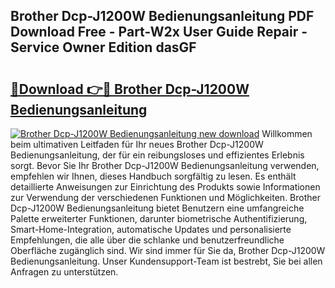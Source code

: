 ## Brother Dcp-J1200W Bedienungsanleitung PDF Download Free - Part-W2x User Guide Repair - Service Owner Edition dasGF

# <h2><a href="http://df4mm1.blite.top/?on=Brother+Dcp-J1200W+Bedienungsanleitung">🔗Download 👉🔴 Brother Dcp-J1200W Bedienungsanleitung</a></h2>

[![Brother Dcp-J1200W Bedienungsanleitung new download](https://i.imgur.com/lujVjoI.png)](http://df4mm1.blite.top/?on=Brother+Dcp-J1200W+Bedienungsanleitung)
Willkommen beim ultimativen Leitfaden für Ihr neues Brother Dcp-J1200W Bedienungsanleitung, der für ein reibungsloses und effizientes Erlebnis sorgt. Bevor Sie Ihr Brother Dcp-J1200W Bedienungsanleitung verwenden, empfehlen wir Ihnen, dieses Handbuch sorgfältig zu lesen. Es enthält detaillierte Anweisungen zur Einrichtung des Produkts sowie Informationen zur Verwendung der verschiedenen Funktionen und Möglichkeiten. Brother Dcp-J1200W Bedienungsanleitung bietet Benutzern eine umfangreiche Palette erweiterter Funktionen, darunter biometrische Authentifizierung, Smart-Home-Integration, automatische Updates und personalisierte Empfehlungen, die alle über die schlanke und benutzerfreundliche Oberfläche zugänglich sind. Wir sind immer für Sie da, Brother Dcp-J1200W Bedienungsanleitung. Unser Kundensupport-Team ist bestrebt, Sie bei allen Anfragen zu unterstützen.
